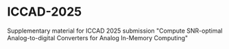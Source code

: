 # ICCAD-2025

Supplementary material for ICCAD 2025 submission "Compute SNR-optimal Analog-to-digital Converters for Analog In-Memory Computing"
